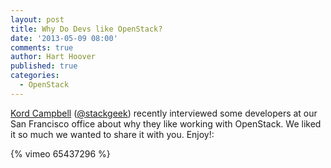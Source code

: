 ```yaml
---
layout: post
title: Why Do Devs like OpenStack?
date: '2013-05-09 08:00'
comments: true
author: Hart Hoover
published: true
categories:
  - OpenStack
---
```

[Kord Campbell](http://www.stackgeek.com/) ([@stackgeek](http://twitter.com/stackgeek)) recently interviewed some developers at our San Francisco office about why they like working with OpenStack. We liked it so much we wanted to share it with you. Enjoy!<!-- more -->:

{% vimeo 65437296 %}
